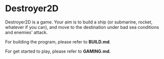 Destroyer2D
=======

Destroyer2D is a game. Your aim is to build a ship (or submarine, rocket, whatever if you can), and move to the destination under bad sea conditions and enemies' attack.

For building the program, please refer to **BUILD.md**.

For get started to play, please refer to **GAMING.md**.
